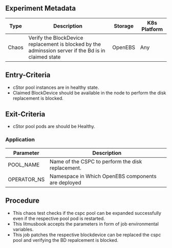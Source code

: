 ## Experiment Metadata

Type  |     Description                                               | Storage    | K8s Platform | 
------|---------------------------------------------------------------|------------|--------------|
Chaos |Verify the BlockDevice replacement is blocked by the adminssion server if the Bd is in claimed state | OpenEBS    | Any          | 

## Entry-Criteria

- cStor pool instances are in healthy state.
- Claimed BlockDevice should be available in the node to perform the disk replacement is blocked.

## Exit-Criteria

- cStor pool pods are should be Healthy.

### Application

Parameter     | Description
--------------|------------
POOL_NAME     | Name of the CSPC to perform the disk replacement.
OPERATOR_NS   | Namespace in Which OpenEBS components are deployed

## Procedure

- This chaos test checks if the cspc pool can be expanded successfully even if the respective pool pod is restarted.
- This litmusbook accepts the parameters in form of job environmental variables.
- This job patches the respective blockdevice can be replaced the cspc pool and verifying the BD repalcement is blocked. 
